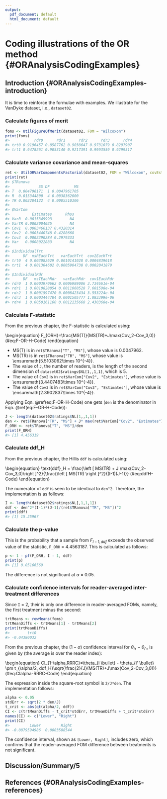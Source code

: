 ```yaml
---
output:
  pdf_document: default
  html_document: default
---
```

# Coding illustrations of the OR method {#ORAnalysisCodingExamples}



## Introduction {#ORAnalysisCodingExamples-introduction}
It is time to reinforce the formulae with examples. We illustrate for the VanDyke dataset, i.e., `dataset02`. 

### Calculate figures of merit

```r
foms <- UtilFigureOfMerit(dataset02, FOM = "Wilcoxon")
print(foms)
#>           rdr0      rdr1      rdr2      rdr3      rdr4
#> trt0 0.9196457 0.8587762 0.9038647 0.9731079 0.8297907
#> trt1 0.9478261 0.9053140 0.9217391 0.9993559 0.9299517
```

### Calculate variance covariance and mean-squares

```r
ret <- UtilORVarComponentsFactorial(dataset02, FOM = "Wilcoxon", covEstMethod = "jackknife")
print(ret)
#> $TRanova
#>             SS DF           MS
#> T  0.004796171  1 0.0047961705
#> R  0.015344800  4 0.0038362000
#> TR 0.002204122  4 0.0005510306
#> 
#> $VarCom
#>          Estimates      Rhos
#> VarR  0.0015349993        NA
#> VarTR 0.0002004025        NA
#> Cov1  0.0003466137 0.4320314
#> Cov2  0.0003440748 0.4288668
#> Cov3  0.0002390284 0.2979333
#> Var   0.0008022883        NA
#> 
#> $IndividualTrt
#>      DF  msREachTrt   varEachTrt  cov2EachTrt
#> trt0  4 0.003082629 0.0010141028 0.0004839618
#> trt1  4 0.001304602 0.0005904738 0.0002041879
#> 
#> $IndividualRdr
#>      DF   msTEachRdr   varEachRdr  cov1EachRdr
#> rdr0  1 0.0003970662 0.0006989006 3.734661e-04
#> rdr1  1 0.0010828854 0.0011060528 7.601598e-04
#> rdr2  1 0.0001597470 0.0008423434 3.553224e-04
#> rdr3  1 0.0003444784 0.0001505777 1.083399e-06
#> rdr4  1 0.0050161160 0.0012135668 2.430368e-04
```

### Calculate F-statistic
From the previous chapter, the F-statistic is calculated using:

\begin{equation}
F_{ORH}=\frac{MS(T)}{MS(TR)+J\max(Cov_2-Cov_3,0)}
(\#eq:F-OR-H-Code)
\end{equation}

* MS(T) is in `ret$TRanova["T", "MS"]`, whose value is 0.0047962. 
* MS(TR) is in `ret$TRanova["TR", "MS"]`, whose value is \ensuremath{5.5103062\times 10^{-4}}. 
* The value of `J`, the number of readers, is the length of the second dimension of `dataset02$ratings$NL[1,,1,1]`, which is 5. 
* The value of `Cov2` is in `ret$VarCom["Cov2", "Estimates"]`, whose value is \ensuremath{3.4407483\times 10^{-4}}. 
* The value of `Cov3` is in `ret$VarCom["Cov3", "Estimates"]`, whose value is \ensuremath{2.3902837\times 10^{-4}}. 

Applying Eqn. \@ref(eq:F-OR-H-Code) one gets (`den` is the denominator in Eqn. \@ref(eq:F-OR-H-Code)):


```r
J <- length(dataset02$ratings$NL[1,,1,1])
den <- ret$TRanova["TR", "MS"] + J* max(ret$VarCom["Cov2", "Estimates"] - ret$VarCom["Cov3", "Estimates"],0)
F_ORH <- ret$TRanova["T", "MS"]/den
print(F_ORH)
#> [1] 4.456319
```

### Calculate ddf_H
From the previous chapter, the Hillis `ddf` is calculated using:

\begin{equation}
\text{ddf}_H = \frac{\left [ MS(TR) + J \max(Cov_2-Cov_3,0)\right ]^2}{\frac{\left [ MS(TR) \right ]^2}{(I-1)(J-1)}}
(\#eq:ddfH-Code)
\end{equation}

The numerator of `ddf` is seen to be identical to `den^2`. Therefore, the implementation is as follows:


```r
I <- length(dataset02$ratings$NL[,1,1,1])
ddf <- den^2*(I-1)*(J-1)/(ret$TRanova["TR", "MS"])^2
print(ddf)
#> [1] 15.25967
```

### Calculate the p-value
This is the probability that a sample from $F_{I-1,ddf}$ exceeds the observed value of the statistic, `F_ORH` =  4.4563187. This is calculated as follows:


```r
p <- 1 - pf(F_ORH, I - 1, ddf)
print(p)
#> [1] 0.05166569
```

The difference is not significant at $\alpha$ = 0.05.

### Calculate confidence intervals for reader-averaged inter-treatment differences
Since `I` = 2, their is only one difference in reader-averaged FOMs, namely, the first treatment minus the second:


```r
trtMeans <- rowMeans(foms)
trtMeanDiffs <- trtMeans[1] - trtMeans[2]
print(trtMeanDiffs)
#>        trt0 
#> -0.04380032
```

From the previous chapter, the $(1-\alpha)$ confidence interval for $\theta_{i \bullet} - \theta_{i' \bullet}$ is given by (the average is over the reader index):

\begin{equation}
CI_{1-\alpha,RRRC}=\theta_{i \bullet} - \theta_{i' \bullet} \pm t_{\alpha/2, ddf_H}\sqrt{\frac{2}{J}(MS(TR)+J\max(Cov_2-Cov_3,0))}
(\#eq:CIalpha-RRRC-Code)
\end{equation}

The expression inside the square-root symbol is `2/J*den`. The implementation follows:


```r
alpha <- 0.05
stdErr <- sqrt(2 * den/J)
t_crit <- abs(qt(alpha/2, ddf))
CI <- c(trtMeanDiffs - t_crit*stdErr, trtMeanDiffs + t_crit*stdErr)
names(CI) <- c("Lower", "Right")
print(CI)
#>         Lower         Right 
#> -0.0879594986  0.0003588544
```

The confidence interval, shown as `[Lower, Right]`, includes zero, which confirms that the reader-averaged FOM difference between treatments is not significant. 

## Discussion/Summary/5


## References {#ORAnalysisCodingExamples-references}

